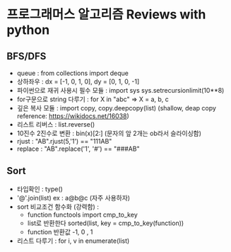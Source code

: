 # 프로그래머스 알고리즘 Reviews with python

## BFS/DFS

* queue : from collections import deque
* 상하좌우 : dx = [-1, 0, 1, 0], dy = [0, 1, 0, -1]
* 파이썬으로 재귀 사용시 필수 모듈 : import sys sys.setrecursionlimit(10**8)
* for구문으로 string 다루기 : for X in "abc" => X = a, b, c
* 깊은 복사 모듈 : import copy, copy.deepcopy(list) (shallow, deap copy reference: https://wikidocs.net/16038)
* 리스트 리버스 : list.reverse()
* 10진수 2진수로 변환 : bin(x)[2:] (문자의 앞 2개는 ob라서 슬라이싱함)
* rjust : "AB".rjust(5,'1') == "111AB"
* replace : "AB".replace('1', '#') == "###AB"

## Sort

* 타입확인 : type()
* '@'.join(list)  ex : a@b@c  (자주 사용하자)
*  sort 비교조건 함수화 (강력함) :
   * function functools import cmp_to_key
   * list로 반환한다  sorted(list, key = cmp_to_key(function))
   * function 반환값 -1, 0 , 1
* 리스트 다루기 : for i, v in enumerate(list)
